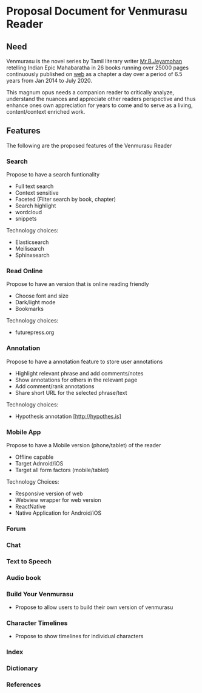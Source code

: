 # Proposal Document for Venmurasu Reader

## Need

Venmurasu is the novel series by Tamil literary writer [Mr.B.Jeyamohan](http://jeyamohan.in) retelling Indian Epic Mahabaratha in 26 books running over 25000 pages continuously published on [web](http://venmurasu.in) as a chapter a day over a period of 6.5 years from Jan 2014 to July 2020.

This magnum opus needs a companion reader to critically analyze, understand the nuances and appreciate other readers perspective and thus enhance ones own appreciation for years to come and to serve as a living, content/context enriched work.

## Features

The following are the proposed features of the Venmurasu Reader

### Search
Propose to have a search funtionality

- Full text search
- Context sensitive
- Faceted (Filter search by book, chapter)        
- Search highlight
- wordcloud
- snippets

Technology choices:

  - Elasticsearch
  - Meilisearch
  - Sphinxsearch 

### Read Online 
Propose to have an version that is online reading friendly

  - Choose font and size
  - Dark/light mode
  - Bookmarks

Technology choices:
  - futurepress.org
    
### Annotation
Propose to have a annotation feature to store user annotations

  - Highlight relevant phrase and add comments/notes
  - Show annotations for others in the relevant page
  - Add comment/rank annotations
  - Share short URL for the selected phrase/text

Technology choices:
- Hypothesis annotation [http://hypothes.is]

### Mobile App
Propose to have a Mobile version (phone/tablet) of the reader 

  - Offline capable
  - Target Adnroid/iOS
  - Target all form factors (mobile/tablet)

Technology Choices:

  - Responsive version of web
  - Webview wrapper for web version
  - ReactNative
  - Native Application for Android/iOS

### Forum

### Chat

### Text to Speech 

### Audio book

### Build Your Venmurasu
- Propose to allow users to build their own version of venmurasu 

### Character Timelines
- Propose to show timelines for individual characters

### Index

### Dictionary

### References

